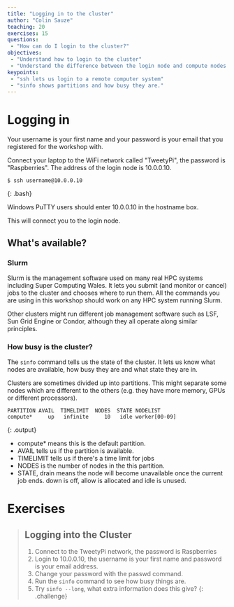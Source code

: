 ```yaml
---
title: "Logging in to the cluster"
author: "Colin Sauze"
teaching: 20
exercises: 15
questions:
 - "How can do I login to the cluster?"
objectives: 
 - "Understand how to login to the cluster"
 - "Understand the difference between the login node and compute nodes."
keypoints:
 - "ssh lets us login to a remote computer system"
 - "sinfo shows partitions and how busy they are."
---
```




# Logging in 

Your username is your first name and your password is your email that you registered for the workshop with. 

Connect your laptop to the WiFi network called "TweetyPi", the password is "Raspberries". The address of the login node is 10.0.0.10.

~~~
$ ssh username@10.0.0.10
~~~
{: .bash}

Windows PuTTY users should enter 10.0.0.10 in the hostname box. 

This will connect you to the login node.


## What's available?

### Slurm

Slurm is the management software used on many real HPC systems including Super Computing Wales. It lets you submit (and monitor or cancel) jobs to the cluster and chooses where to run them. All the commands you are using in this workshop should work on any HPC system running Slurm.

Other clusters might run different job management software such as LSF, Sun Grid Engine or Condor, although they all operate along similar principles.


### How busy is the cluster?

The ```sinfo``` command tells us the state of the cluster. It lets us know what nodes are available, how busy they are and what state they are in. 

Clusters are sometimes divided up into partitions. This might separate some nodes which are different to the others (e.g. they have more memory, GPUs or different processors). 

~~~
PARTITION AVAIL  TIMELIMIT  NODES  STATE NODELIST
compute*     up   infinite     10   idle worker[00-09]
~~~
{: .output}

 * compute* means this is the default partition. 
 * AVAIL tells us if the partition is available.
 * TIMELIMIT tells us if there's a time limit for jobs
 * NODES is the number of nodes in the this partition.
 * STATE, drain means the node will become unavailable once the current job ends. down is off, allow is allocated and idle is unused.



# Exercises

> ## Logging into the Cluster
> 1. Connect to the TweetyPi network, the password is Raspberries
> 2. Login to 10.0.0.10, the username is your first name and password is your email address. 
> 3. Change your password with the passwd command.
> 4. Run the `sinfo` command to see how busy things are.
> 5. Try `sinfo --long`, what extra information does this give?
{: .challenge}

